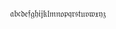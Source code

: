 
$$
\mathfrak{a} \mathfrak{b} \mathfrak{c} \mathfrak{d} \mathfrak{e} \mathfrak{f} \mathfrak{g} \mathfrak{h} \mathfrak{i} \mathfrak{j} \mathfrak{k} \mathfrak{l} \mathfrak{m} \mathfrak{n} \mathfrak{o} \mathfrak{p} \mathfrak{q} \mathfrak{r} \mathfrak{s} \mathfrak{t} \mathfrak{u} \mathfrak{v} \mathfrak{w} \mathfrak{x} \mathfrak{y} \mathfrak{z}  
$$